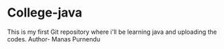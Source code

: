 # College-java
This is my first Git repository where i'll be learning java and uploading the codes.
Author- Manas Purnendu